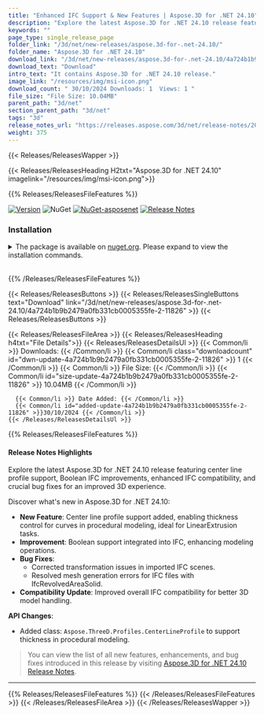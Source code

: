 ```yaml
---
title: "Enhanced IFC Support & New Features | Aspose.3D for .NET 24.10"
description: "Explore the latest Aspose.3D for .NET 24.10 release featuring center line profile support, Boolean IFC improvements, enhanced IFC compatibility, and crucial bug fixes for an improved 3D experience."
keywords: ""
page_type: single_release_page
folder_link: "/3d/net/new-releases/aspose.3d-for-.net-24.10/"
folder_name: "Aspose.3D for .NET 24.10"
download_link: "/3d/net/new-releases/aspose.3d-for-.net-24.10/4a724b1b9b2479a0fb331cb0005355fe-2-11826"
download_text: "Download"
intro_text: "It contains Aspose.3D for .NET 24.10 release."
image_link: "/resources/img/msi-icon.png"
download_count: " 30/10/2024 Downloads: 1  Views: 1 "
file_size: "File Size: 10.04MB"
parent_path: "3d/net"
section_parent_path: "3d/net"
tags: "3d"
release_notes_url: "https://releases.aspose.com/3d/net/release-notes/2024/aspose-3d-for-net-24-10-release-notes/"
weight: 375
---
```



{{< Releases/ReleasesWapper >}}

{{< Releases/ReleasesHeading H2txt="Aspose.3D for .NET 24.10" imagelink="/resources/img/msi-icon.png">}}

{{% Releases/ReleasesFileFeatures %}}

[![Version](https://img.shields.io/nuget/v/Aspose.3D?style=for-the-badge&logo=NuGet&logoColor=white)](https://www.nuget.org/packages/Aspose.3D) ![NuGet](https://img.shields.io/nuget/dt/Aspose.3D?style=for-the-badge&logo=nuget&logoColor=white&color=007EC6) [![NuGet-asposenet](https://img.shields.io/badge/ORG-asposenet-blue?style=for-the-badge&logo=NuGet&logoColor=white&color=007EC6)](https://www.nuget.org/profiles/asposenet) [![Release Notes](https://img.shields.io/badge/Release%20Notes-d32f2f?style=for-the-badge&logo=Hugo&logoColor=white)](https://releases.aspose.com/3d/net/release-notes/2024/aspose-3d-for-net-24-10-release-notes/)

### **Installation**

<details> <summary>The package is available on <a href="https://www.nuget.org/packages/Aspose.3D/24.10.0">nuget.org</a>. Please expand to view the installation commands.</summary>

<details open>
  <summary><b>.NET CLI</b></summary>
  
  > ```
  > > dotnet add package Aspose.3D --version 24.10.0
  > ```

</details>

<details>
  <summary><b>Package Manager</b></summary>
  
  > ```
  > PM> NuGet\Install-Package Aspose.3D -Version 24.10.0
  > ```

</details>

<details>
  <summary><b>PackageReference</b></summary>
  
  > ```
  > <PackageReference Include="Aspose.3D" Version="24.10.0" />
  > ```

</details>

<details>
  <summary><b>Paket CLI</b></summary>
  
  > ```
  > paket add Aspose.3D --version 24.10.0
  > ```

</details>

<details>
  <summary><b>Script & Interactive</b></summary>
  
  > ```
  > #r "nuget: Aspose.3D, 24.10.0"
  > ```

</details>

<details>
  <summary><b>Cake</b></summary>
  
  > ```
  > // Install Aspose.3D as a Cake Addin
  > #addin nuget:?package=Aspose.3D&version=24.10.0
  > // Install Aspose.3D as a Cake Tool
  > #tool nuget:?package=Aspose.3D&version=24.10.0
  > ```

</details>

</details>

<br>

{{% /Releases/ReleasesFileFeatures %}}

{{< Releases/ReleasesButtons >}}
    {{< Releases/ReleasesSingleButtons text="Download" link="/3d/net/new-releases/aspose.3d-for-.net-24.10/4a724b1b9b2479a0fb331cb0005355fe-2-11826" >}}
  {{< Releases/ReleasesButtons >}}

  {{< Releases/ReleasesFileArea >}}
    {{< Releases/ReleasesHeading h4txt="File Details">}}
    {{< Releases/ReleasesDetailsUl >}}
      {{< Common/li >}} Downloads: {{< /Common/li >}}
      {{< Common/li class="downloadcount" id="dwn-update-4a724b1b9b2479a0fb331cb0005355fe-2-11826" >}} 1 {{< /Common/li >}}
      {{< Common/li >}} File Size: {{< /Common/li >}}
      {{< Common/li id="size-update-4a724b1b9b2479a0fb331cb0005355fe-2-11826" >}} 10.04MB {{< /Common/li >}}

      {{< Common/li >}} Date Added: {{< /Common/li >}}
      {{< Common/li id="added-update-4a724b1b9b2479a0fb331cb0005355fe-2-11826" >}}30/10/2024 {{< /Common/li >}}
    {{< /Releases/ReleasesDetailsUl >}}
{{% Releases/ReleasesFileFeatures %}}


#### Release Notes Highlights

Explore the latest Aspose.3D for .NET 24.10 release featuring center line profile support, Boolean IFC improvements, enhanced IFC compatibility, and crucial bug fixes for an improved 3D experience.

Discover what's new in Aspose.3D for .NET 24.10:
- **New Feature**: Center line profile support added, enabling thickness control for curves in procedural modeling, ideal for LinearExtrusion tasks.
- **Improvement**: Boolean support integrated into IFC, enhancing modeling operations.
- **Bug Fixes**:
  - Corrected transformation issues in imported IFC scenes.
  - Resolved mesh generation errors for IFC files with IfcRevolvedAreaSolid.
- **Compatibility Update**: Improved overall IFC compatibility for better 3D model handling.

**API Changes**:
- Added class: `Aspose.ThreeD.Profiles.CenterLineProfile` to support thickness in procedural modeling.

> You can view the list of all new features, enhancements, and bug fixes introduced in this release by visiting [Aspose.3D for .NET 24.10 Release Notes](https://releases.aspose.com/3d/net/release-notes/2024/aspose-3d-for-net-24-10-release-notes/).

---

{{% Releases/ReleasesFileFeatures %}}
{{< /Releases/ReleasesFileFeatures >}}
{{< /Releases/ReleasesFileArea >}}
{{< /Releases/ReleasesWapper >}}
